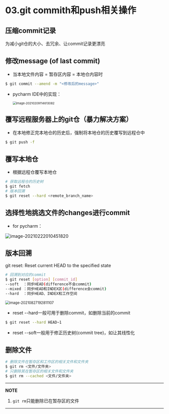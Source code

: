 # 03.git commith和push相关操作

## 压缩commit记录

为减小git仓的大小、去冗余、让commit记录更漂亮

## 修改message (of last commit)

- 当本地文件内容 = 暂存区内容 = 本地仓内容时

``` bash
$ git commit --amend -m "<修改后的message>"
```

- pycharm IDE中的实现：

  <img src="https://natsu-akatsuki.oss-cn-guangzhou.aliyuncs.com/img/image-20210209114613082.png" alt="image-20210209114613082" style="zoom: 67%;" />



## 覆写远程服务器上的git仓（暴力解决方案）

- 在本地修正完本地仓的历史后，强制将本地仓的历史覆写到远程仓中

```bash
$ git push -f 
```

## 覆写本地仓

- 根据远程仓覆写本地仓

```bash
# 获取远程仓的历史树
$ git fetch
# 版本回溯
$ git reset --hard <remote_branch_name>
```

## 选择性地挑选文件的changes进行commit

- for pycharm：

![image-20210222010451820](https://natsu-akatsuki.oss-cn-guangzhou.aliyuncs.com/img/image-20210222010451820.png)

## 版本回溯

git reset: Reset current HEAD to the specified state

```bash
# 回溯到对应的commit
$ git reset [option] [commit_id]
--soft  ：同步HEAD(difference不会commit)
--mixed ：同步HEAD和INDEX区(difference会commit)
--hard  ：同步HEAD、INDEX和工作空间
```

<img src="https://natsu-akatsuki.oss-cn-guangzhou.aliyuncs.com/img/image-20210827192811107.png" alt="image-20210827192811107" style="zoom: 80%;" />

- reset --hard一般可用于删除commit，如删除当前的commit

```bash
$ git reset --hard HEAD~1
```

- reset --soft一般用于修正历史树(commit tree)，如让其线性化

## 删除文件

```bash
# 删除文件在暂存区和工作区的相关文件和文件夹
$ git rm <文件/文件夹>
# 只删除其在暂存区的相关文件和文件夹
$ git rm --cached <文件/文件夹>
```

---
**NOTE**

1. `git rm`只能删除已在暂存区的文件

---